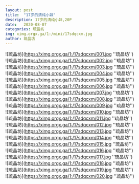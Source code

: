 ```yaml
---
layout: post
title:  "17岁的清纯小妹"
description: 17岁的清纯小妹,20P
date:   2020-08-07
categories: 琉晶坊
img: ximg.orgx.ga/1:/mini/17sdqcxm.jpg
author: 琉晶坊
---
```


![琉晶坊](https://ximg.orgx.ga/1:/17sdqcxm/001.jpg ''琉晶坊'') <br>
![琉晶坊](https://ximg.orgx.ga/1:/17sdqcxm/002.jpg ''琉晶坊'') <br>
![琉晶坊](https://ximg.orgx.ga/1:/17sdqcxm/003.jpg ''琉晶坊'') <br>
![琉晶坊](https://ximg.orgx.ga/1:/17sdqcxm/004.jpg ''琉晶坊'') <br>
![琉晶坊](https://ximg.orgx.ga/1:/17sdqcxm/005.jpg ''琉晶坊'') <br>
![琉晶坊](https://ximg.orgx.ga/1:/17sdqcxm/006.jpg ''琉晶坊'') <br>
![琉晶坊](https://ximg.orgx.ga/1:/17sdqcxm/007.jpg ''琉晶坊'') <br>
![琉晶坊](https://ximg.orgx.ga/1:/17sdqcxm/008.jpg ''琉晶坊'') <br>
![琉晶坊](https://ximg.orgx.ga/1:/17sdqcxm/009.jpg ''琉晶坊'') <br>
![琉晶坊](https://ximg.orgx.ga/1:/17sdqcxm/010.jpg ''琉晶坊'') <br>
![琉晶坊](https://ximg.orgx.ga/1:/17sdqcxm/011.jpg ''琉晶坊'') <br>
![琉晶坊](https://ximg.orgx.ga/1:/17sdqcxm/012.jpg ''琉晶坊'') <br>
![琉晶坊](https://ximg.orgx.ga/1:/17sdqcxm/013.jpg ''琉晶坊'') <br>
![琉晶坊](https://ximg.orgx.ga/1:/17sdqcxm/014.jpg ''琉晶坊'') <br>
![琉晶坊](https://ximg.orgx.ga/1:/17sdqcxm/015.jpg ''琉晶坊'') <br>
![琉晶坊](https://ximg.orgx.ga/1:/17sdqcxm/016.jpg ''琉晶坊'') <br>
![琉晶坊](https://ximg.orgx.ga/1:/17sdqcxm/017.jpg ''琉晶坊'') <br>
![琉晶坊](https://ximg.orgx.ga/1:/17sdqcxm/018.jpg ''琉晶坊'') <br>
![琉晶坊](https://ximg.orgx.ga/1:/17sdqcxm/019.jpg ''琉晶坊'') <br>
![琉晶坊](https://ximg.orgx.ga/1:/17sdqcxm/020.jpg ''琉晶坊'') <br>
